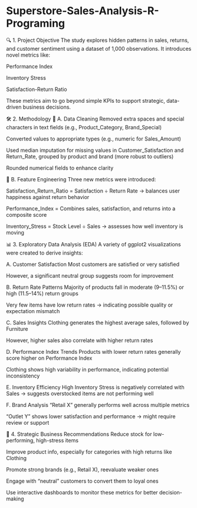 # Superstore-Sales-Analysis-R-Programing
🔍 1. Project Objective
The study explores hidden patterns in sales, returns, and customer sentiment using a dataset of 1,000 observations. It introduces novel metrics like:

Performance Index

Inventory Stress

Satisfaction-Return Ratio

These metrics aim to go beyond simple KPIs to support strategic, data-driven business decisions.

🛠 2. Methodology
🧼 A. Data Cleaning
Removed extra spaces and special characters in text fields (e.g., Product_Category, Brand_Special)

Converted values to appropriate types (e.g., numeric for Sales_Amount)

Used median imputation for missing values in Customer_Satisfaction and Return_Rate, grouped by product and brand (more robust to outliers)

Rounded numerical fields to enhance clarity

🧪 B. Feature Engineering
Three new metrics were introduced:

Satisfaction_Return_Ratio = Satisfaction ÷ Return Rate → balances user happiness against return behavior

Performance_Index = Combines sales, satisfaction, and returns into a composite score

Inventory_Stress = Stock Level ÷ Sales → assesses how well inventory is moving

📊 3. Exploratory Data Analysis (EDA)
A variety of ggplot2 visualizations were created to derive insights:

A. Customer Satisfaction
Most customers are satisfied or very satisfied

However, a significant neutral group suggests room for improvement

B. Return Rate Patterns
Majority of products fall in moderate (9–11.5%) or high (11.5–14%) return groups

Very few items have low return rates → indicating possible quality or expectation mismatch

C. Sales Insights
Clothing generates the highest average sales, followed by Furniture

However, higher sales also correlate with higher return rates

D. Performance Index Trends
Products with lower return rates generally score higher on Performance Index

Clothing shows high variability in performance, indicating potential inconsistency

E. Inventory Efficiency
High Inventory Stress is negatively correlated with Sales → suggests overstocked items are not performing well

F. Brand Analysis
“Retail X” generally performs well across multiple metrics

“Outlet Y” shows lower satisfaction and performance → might require review or support

🧠 4. Strategic Business Recommendations
Reduce stock for low-performing, high-stress items

Improve product info, especially for categories with high returns like Clothing

Promote strong brands (e.g., Retail X), reevaluate weaker ones

Engage with “neutral” customers to convert them to loyal ones

Use interactive dashboards to monitor these metrics for better decision-making
